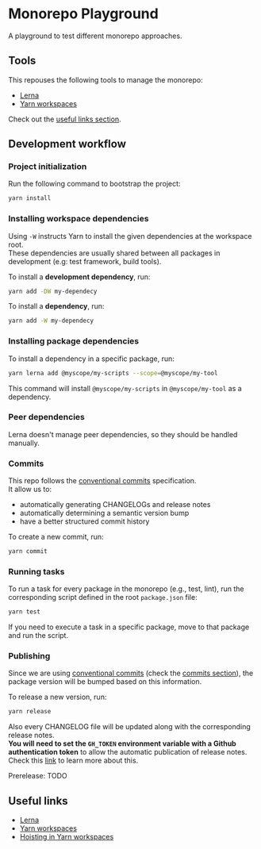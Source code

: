 # Monorepo Playground

A playground to test different monorepo approaches.

## Tools

This repouses the following tools to manage the monorepo:

- [Lerna](https://github.com/lerna)
- [Yarn workspaces](https://yarnpkg.com/lang/en/docs/workspaces)

Check out the [useful links section](#useful-links).

## Development workflow

### Project initialization

Run the following command to bootstrap the project:

```sh
yarn install
```

### Installing workspace dependencies

Using `-W` instructs Yarn to install the given dependencies at the workspace root.<br>
These dependencies are usually shared between all packages in development (e.g: test framework, build tools).

To install a **development dependency**, run:

```sh
yarn add -DW my-dependecy
```

To install a **dependency**, run:

```sh
yarn add -W my-dependecy
```

### Installing package dependencies

To install a dependency in a specific package, run:

```sh
yarn lerna add @myscope/my-scripts --scope=@myscope/my-tool
```

This command will install `@myscope/my-scripts` in `@myscope/my-tool` as a dependency.

### Peer dependencies

Lerna doesn't manage peer dependencies, so they should be handled manually.

### Commits

This repo follows the [conventional commits](https://www.conventionalcommits.org/) specification.<br>
It allow us to:

- automatically generating CHANGELOGs and release notes
- automatically determining a semantic version bump
- have a better structured commit history

To create a new commit, run:

```sh
yarn commit
```

### Running tasks

To run a task for every package in the monorepo (e.g., test, lint), run the corresponding script defined in the root `package.json` file:

```sh
yarn test
```

If you need to execute a task in a specific package, move to that package and run the script.

### Publishing

Since we are using [conventional commits](https://www.conventionalcommits.org/) (check the [commits section](#commits)), the package version will be bumped based on this information.

To release a new version, run:

```sh
yarn release
```

Also every CHANGELOG file will be updated along with the corresponding release notes.<br>
**You will need to set the `GH_TOKEN` environment variable with a Github authentication token** to allow the automatic publication of release notes. Check this [link](https://github.com/lerna/lerna/tree/master/commands/version#--create-release-type) to learn more about this.

Prerelease: TODO

## Useful links

- [Lerna](https://github.com/lerna)
- [Yarn workspaces](https://yarnpkg.com/lang/en/docs/workspaces/)
- [Hoisting in Yarn workspaces](https://yarnpkg.com/blog/2018/02/15/nohoist/)
